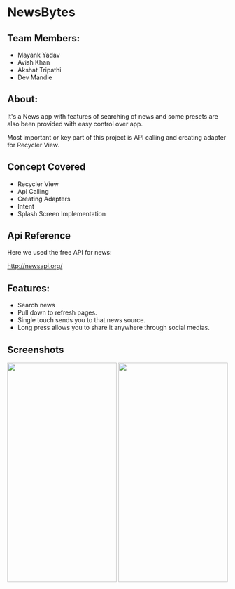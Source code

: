 # NewsBytes

## Team Members:

* Mayank Yadav
* Avish Khan
* Akshat Tripathi
* Dev Mandle

## About:

It's a News app with features of searching of news and some presets are also been provided with easy control over app.

Most important or key part of this project is API calling and creating adapter for Recycler View.

## Concept Covered

- Recycler View
- Api Calling
- Creating Adapters
- Intent
- Splash Screen Implementation

## Api Reference

Here we used the free API for news:

http://newsapi.org/

## Features:

- Search news
- Pull down to refresh pages.
- Single touch sends you to that news source.
- Long press allows you to share it anywhere through social medias.

## Screenshots
<img src="https://user-images.githubusercontent.com/99657742/179527088-27e07b0a-b5c8-4ce8-a22e-ce0d11ec2fec.jpeg" width="250" height="500">        <img src="https://user-images.githubusercontent.com/99657742/179527115-c9e7361d-cffd-44ac-b50e-1e0979ed2d47.jpeg" width="250" height="500">


